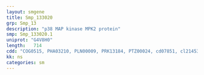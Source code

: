 ```yaml
---
layout: smgene
title: Smp_133020
grp: Smp_13
description: "p38 MAP kinase MPK2 protein"
smp: Smp_133020.1
uniprot: "G4V8H0"
length:   714
cdd: "COG0515, PHA03210, PLN00009, PRK13184, PTZ00024, cd07851, cl21453, pfam00069, smart00220"
kk: ns
categories: sm
---
```

